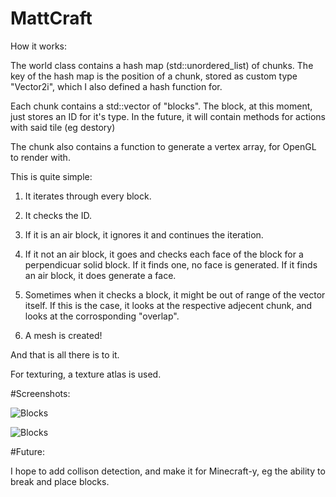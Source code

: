 # MattCraft


How it works:

The world class contains a hash map (std::unordered_list) of chunks. The key of the hash map is the position of a chunk, stored as custom type "Vector2i", which I also defined a hash function for.

Each chunk contains a std::vector of "blocks". The block, at this moment, just stores an ID for it's type. In the future, it will contain methods for actions with said tile (eg destory)

The chunk also contains a function to generate a vertex array, for OpenGL to render with. 

This is quite simple:

1. It iterates through every block.

2. It checks the ID.

3. If it is an air block, it ignores it and continues the iteration.

4. If it not an air block, it goes and checks each face of the block for a perpendicuar solid block. If it finds one, no face is generated. If it finds an air block, it does generate a face.

5. Sometimes when it checks a block, it might be out of range of the vector itself. If this is the case, it looks at the respective adjecent chunk, and looks at the corrosponding "overlap".

6. A mesh is created! 

And that is all there is to it.

For texturing, a texture atlas is used.

#Screenshots:

![Blocks](http://i.imgur.com/MsdCJbz.png "Blocks")

![Blocks](http://i.imgur.com/imAEdza.png "Blocks")

#Future:

I hope to add collison detection, and make it for Minecraft-y, eg the ability to break and place blocks.

